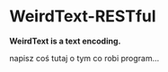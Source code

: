 # WeirdText-RESTful

**WeirdText is a text encoding.**



napisz coś tutaj o tym co robi program...
